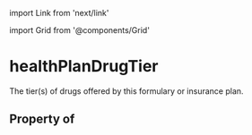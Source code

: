 import Link from 'next/link'
  
import Grid from '@components/Grid'

# healthPlanDrugTier

The tier(s) of drugs offered by this formulary or insurance plan.

## Property of



